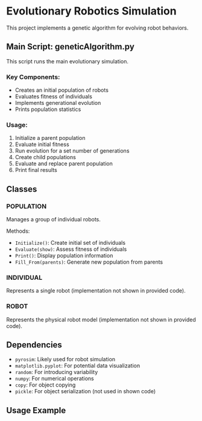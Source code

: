 # Evolutionary Robotics Simulation

This project implements a genetic algorithm for evolving robot behaviors.

## Main Script: geneticAlgorithm.py

This script runs the main evolutionary simulation.

### Key Components:

- Creates an initial population of robots
- Evaluates fitness of individuals
- Implements generational evolution
- Prints population statistics

### Usage:

1. Initialize a parent population
2. Evaluate initial fitness
3. Run evolution for a set number of generations
4. Create child populations
5. Evaluate and replace parent population
6. Print final results

## Classes

### POPULATION

Manages a group of individual robots.

Methods:
- `Initialize()`: Create initial set of individuals
- `Evaluate(show)`: Assess fitness of individuals
- `Print()`: Display population information
- `Fill_From(parents)`: Generate new population from parents

### INDIVIDUAL

Represents a single robot (implementation not shown in provided code).

### ROBOT

Represents the physical robot model (implementation not shown in provided code).

## Dependencies

- `pyrosim`: Likely used for robot simulation
- `matplotlib.pyplot`: For potential data visualization
- `random`: For introducing variability
- `numpy`: For numerical operations
- `copy`: For object copying
- `pickle`: For object serialization (not used in shown code)

## Usage Example
